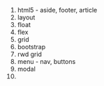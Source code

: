 1. html5 - aside, footer, article
2. layout
  1. float
  2. flex
  3. grid
3. bootstrap
  1. rwd grid
  2. menu - nav, buttons
  3. modal
4. 
	
